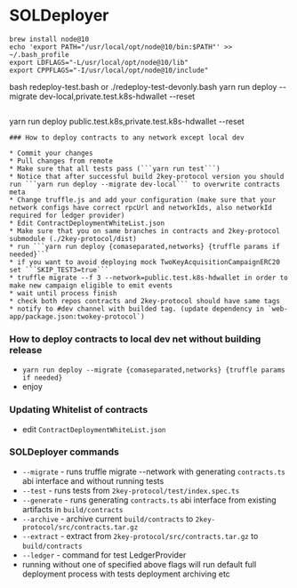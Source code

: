 # SOLDeployer

```
brew install node@10
echo 'export PATH="/usr/local/opt/node@10/bin:$PATH"' >> ~/.bash_profile
export LDFLAGS="-L/usr/local/opt/node@10/lib"
export CPPFLAGS="-I/usr/local/opt/node@10/include"

```
bash redeploy-test.bash or ./redeploy-test-devonly.bash
yarn run deploy --migrate dev-local,private.test.k8s-hdwallet --reset

```
```
yarn run deploy public.test.k8s,private.test.k8s-hdwallet --reset
```
### How to deploy contracts to any network except local dev

* Commit your changes
* Pull changes from remote
* Make sure that all tests pass (```yarn run test```)
* Notice that after successful build 2key-protocol version you should run ```yarn run deploy --migrate dev-local``` to overwrite contracts meta 
* Change truffle.js and add your configuration (make sure that your network configs have correct rpcUrl and networkIds, also networkId required for ledger provider)
* Edit ContractDeploymentWhiteList.json
* Make sure that you on same branches in contracts and 2key-protocol submodule (./2key-protocol/dist)
* run ```yarn run deploy {comaseparated,networks} {truffle params if needed}```
* if you want to avoid deploying mock TwoKeyAcquisitionCampaignERC20 set ```SKIP_TEST3=true```
* truffle migrate --f 3 --network=public.test.k8s-hdwallet in order to make new campaign eligible to emit events
* wait until process finish
* check both repos contracts and 2key-protocol should have same tags
* notify to #dev channel with builded tag. (update dependency in `web-app/package.json:twokey-protocol`)
```
### How to deploy contracts to local dev net without building release

* ```yarn run deploy --migrate {comaseparated,networks} {truffle params if needed}```
* enjoy

### Updating Whitelist of contracts

* edit `ContractDeploymentWhiteList.json`

### SOLDeployer commands

* ```--migrate``` - runs truffle migrate --network with generating ```contracts.ts``` abi interface and without running tests
* ```--test``` - runs tests from ```2key-protocol/test/index.spec.ts```
* ```--generate``` - runs generating ```contracts.ts``` abi interface from existing artifacts in ```build/contracts```
* ```--archive``` - archive current ```build/contracts``` to ```2key-protocol/src/contracts.tar.gz```
* ```--extract``` - extract from ```2key-protocol/src/contracts.tar.gz``` to ```build/contracts```
* ```--ledger``` - command for test LedgerProvider
* running without one of specified above flags will run default full deployment process with tests deployment archiving etc
